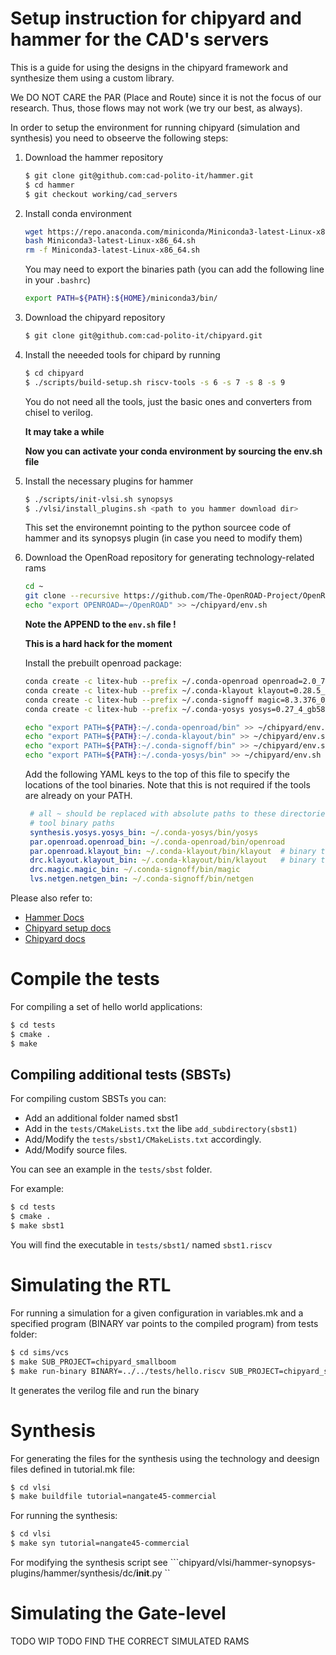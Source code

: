 # Setup instruction for chipyard and hammer for the CAD's servers
This is a guide for using the designs in the chipyard framework and synthesize them using a custom library.

We DO NOT CARE the PAR (Place and Route) since it is not the focus of our research. Thus, those flows may not work (we try our best, as always).

In order to setup the environment for running chipyard (simulation and synthesis) you need to obseerve the following steps:

1. Download the hammer repository 
    ```bash 
    $ git clone git@github.com:cad-polito-it/hammer.git
    $ cd hammer 
    $ git checkout working/cad_servers
    ```
2. Install conda environment 
    ```bash 
    wget https://repo.anaconda.com/miniconda/Miniconda3-latest-Linux-x86_64.sh
    bash Miniconda3-latest-Linux-x86_64.sh  
    rm -f Miniconda3-latest-Linux-x86_64.sh  
    ``` 
    You may need to export the binaries path (you can add the following line in your ``.bashrc``)
    ```bash
    export PATH=${PATH}:${HOME}/miniconda3/bin/                                    
    ```
3. Download the chipyard repository  
    ```bash 
    $ git clone git@github.com:cad-polito-it/chipyard.git
    ```

4. Install the neeeded tools for chipard by running 
    ```bash 
    $ cd chipyard 
    $ ./scripts/build-setup.sh riscv-tools -s 6 -s 7 -s 8 -s 9 
    ```
    You do not need all the tools, just the basic ones and converters from chisel to verilog.

    **It may take a while** 

    **Now you can activate your conda environment by sourcing the env.sh file**

5. Install the necessary plugins for hammer 
    ```bash 
    $ ./scripts/init-vlsi.sh synopsys
    $ ./vlsi/install_plugins.sh <path to you hammer download dir>
    ```
    This set the environemnt pointing to the python sourcee code of hammer and its synopsys plugin (in case you need to modify them)

6. Download the OpenRoad repository for generating technology-related rams 
    ```bash 
    cd ~
    git clone --recursive https://github.com/The-OpenROAD-Project/OpenROAD.git 
    echo "export OPENROAD=~/OpenROAD" >> ~/chipyard/env.sh
    ```
    **Note the APPEND to the ``env.sh`` file !**

    **This is a hard hack for the moment**

    Install the prebuilt openroad package:
    ```bash
    conda create -c litex-hub --prefix ~/.conda-openroad openroad=2.0_7070_g0264023b6
    conda create -c litex-hub --prefix ~/.conda-klayout klayout=0.28.5_98_g87e2def28
    conda create -c litex-hub --prefix ~/.conda-signoff magic=8.3.376_0_g5e5879c netgen=1.5.250_0_g178b172
    conda create -c litex-hub --prefix ~/.conda-yosys yosys=0.27_4_gb58664d44

    echo "export PATH=${PATH}:~/.conda-openroad/bin" >> ~/chipyard/env.sh
    echo "export PATH=${PATH}:~/.conda-klayout/bin" >> ~/chipyard/env.sh
    echo "export PATH=${PATH}:~/.conda-signoff/bin" >> ~/chipyard/env.sh
    echo "export PATH=${PATH}:~/.conda-yosys/bin" >> ~/chipyard/env.sh
    ```

    Add the following YAML keys to the top of this file to specify the locations of the tool binaries. Note that this is not required if the tools are already on your PATH.
   ```yaml
    # all ~ should be replaced with absolute paths to these directories
    # tool binary paths
    synthesis.yosys.yosys_bin: ~/.conda-yosys/bin/yosys
    par.openroad.openroad_bin: ~/.conda-openroad/bin/openroad
    par.openroad.klayout_bin: ~/.conda-klayout/bin/klayout  # binary that OpenROAD calls for final GDS writeout
    drc.klayout.klayout_bin: ~/.conda-klayout/bin/klayout   # binary that runs for DRC step
    drc.magic.magic_bin: ~/.conda-signoff/bin/magic
    lvs.netgen.netgen_bin: ~/.conda-signoff/bin/netgen
   ```
Please also refer to:
-   [Hammer Docs](https://hammer-vlsi.readthedocs.io/)
-   [Chipyard setup docs](https://chipyard.readthedocs.io/en/latest/Chipyard-Basics/Initial-Repo-Setup.html)
-   [Chipyard docs](https://chipyard.readthedocs.io/en/latest/index.html)

# Compile the tests
For compiling a set of hello world applications:

```bash /home/f.angione/chipyard/vlsi/generated-src/chipyard.harness.TestHarnes
$ cd tests
$ cmake .
$ make 
```


## Compiling additional tests (SBSTs)
For compiling custom SBSTs you can:
- Add an additional folder named sbst1
- Add in the ``tests/CMakeLists.txt`` the libe ``add_subdirectory(sbst1)``
- Add/Modify the ``tests/sbst1/CMakeLists.txt`` accordingly.
- Add/Modify source files.

You can see an example in the ``tests/sbst`` folder.

For example:
```bash 
$ cd tests
$ cmake .
$ make sbst1
```
You will find the executable in ``tests/sbst1/`` named ``sbst1.riscv``

# Simulating the RTL 
For running a simulation for a given configuration in variables.mk and a specified program (BINARY var points to the compiled program) from tests folder:
```bash 
$ cd sims/vcs
$ make SUB_PROJECT=chipyard_smallboom
$ make run-binary BINARY=../../tests/hello.riscv SUB_PROJECT=chipyard_smallboom
```
It generates the verilog file and run the binary 

# Synthesis 

For generating the files for the synthesis using the technology and deesign files defined in tutorial.mk file:
```bash 
$ cd vlsi
$ make buildfile tutorial=nangate45-commercial
```

For running the synthesis:
```bash 
$ cd vlsi
$ make syn tutorial=nangate45-commercial
```
For modifying the synthesis script see ```chipyard/vlsi/hammer-synopsys-plugins/hammer/synthesis/dc/__init__.py ``

# Simulating the Gate-level
TODO WIP
TODO FIND THE CORRECT SIMULATED RAMS 
